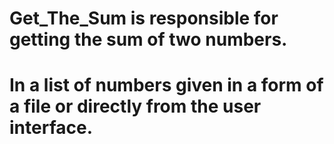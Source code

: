 # Get_The_Sum is responsible for getting the sum of two numbers.
# In a list of numbers given in a form of a file or directly from the user interface. 
